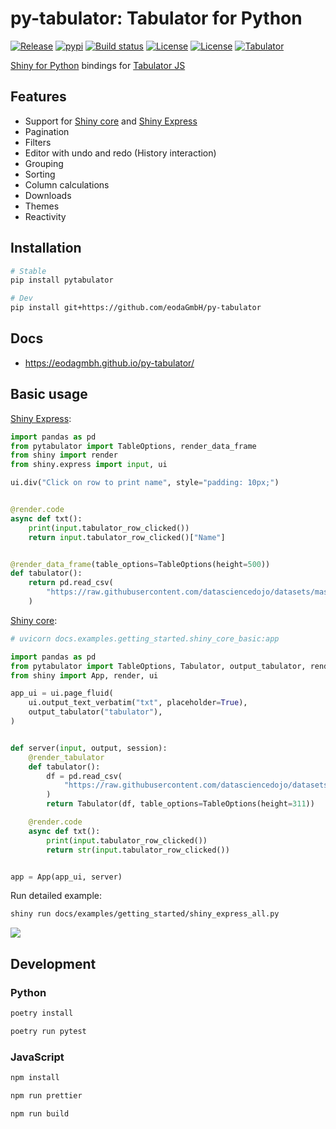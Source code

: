 # py-tabulator: Tabulator for Python

[![Release](https://img.shields.io/github/v/release/eodaGmbH/py-tabulator)](https://img.shields.io/github/v/release/eodaGmbH/py-tabulator)
[![pypi](https://img.shields.io/pypi/v/pytabulator.svg)](https://pypi.python.org/pypi/pytabulator)
[![Build status](https://img.shields.io/github/actions/workflow/status/eodaGmbH/py-tabulator/pytest.yml?branch=main)](https://img.shields.io/github/actions/workflow/status/eodaGmbH/py-tabulator/pytest.yml?branch=main)
[![License](https://img.shields.io/github/license/eodaGmbH/py-tabulator)](https://img.shields.io/github/license/eodaGmbH/py-tabulator)
[![License](https://img.shields.io/github/license/eodaGmbH/py-maplibregl)](https://img.shields.io/github/license/eodaGmbH/py-maplibregl)
[![Tabulator](https://img.shields.io/badge/Tabulator-v6.2.1-blue.svg)](https://github.com/olifolkerd/tabulator/releases/tag/6.2.1)

[Shiny for Python](https://shiny.posit.co/py/) bindings for [Tabulator JS](https://tabulator.info/)

## Features

- Support for [Shiny core](https://shiny.posit.co/py/) and [Shiny Express](https://shiny.posit.co/blog/posts/shiny-express/)
- Pagination
- Filters
- Editor with undo and redo (History interaction)
- Grouping
- Sorting
- Column calculations
- Downloads
- Themes
- Reactivity

## Installation

```bash
# Stable
pip install pytabulator

# Dev
pip install git+https://github.com/eodaGmbH/py-tabulator
```

## Docs

- https://eodagmbh.github.io/py-tabulator/

## Basic usage

[Shiny Express](https://shiny.posit.co/blog/posts/shiny-express/):

```python
import pandas as pd
from pytabulator import TableOptions, render_data_frame
from shiny import render
from shiny.express import input, ui

ui.div("Click on row to print name", style="padding: 10px;")


@render.code
async def txt():
    print(input.tabulator_row_clicked())
    return input.tabulator_row_clicked()["Name"]


@render_data_frame(table_options=TableOptions(height=500))
def tabulator():
    return pd.read_csv(
        "https://raw.githubusercontent.com/datasciencedojo/datasets/master/titanic.csv"
    )
```

[Shiny core](https://shiny.posit.co/py/):

```python
# uvicorn docs.examples.getting_started.shiny_core_basic:app

import pandas as pd
from pytabulator import TableOptions, Tabulator, output_tabulator, render_tabulator
from shiny import App, render, ui

app_ui = ui.page_fluid(
    ui.output_text_verbatim("txt", placeholder=True),
    output_tabulator("tabulator"),
)


def server(input, output, session):
    @render_tabulator
    def tabulator():
        df = pd.read_csv(
            "https://raw.githubusercontent.com/datasciencedojo/datasets/master/titanic.csv"
        )
        return Tabulator(df, table_options=TableOptions(height=311))

    @render.code
    async def txt():
        print(input.tabulator_row_clicked())
        return str(input.tabulator_row_clicked())


app = App(app_ui, server)
```

Run detailed example:

```bash
shiny run docs/examples/getting_started/shiny_express_all.py
```

![](docs/images/shiny-express-detailed-example.png)

## Development

### Python

```bash
poetry install

poetry run pytest
```

### JavaScript

```bash
npm install

npm run prettier

npm run build
```
